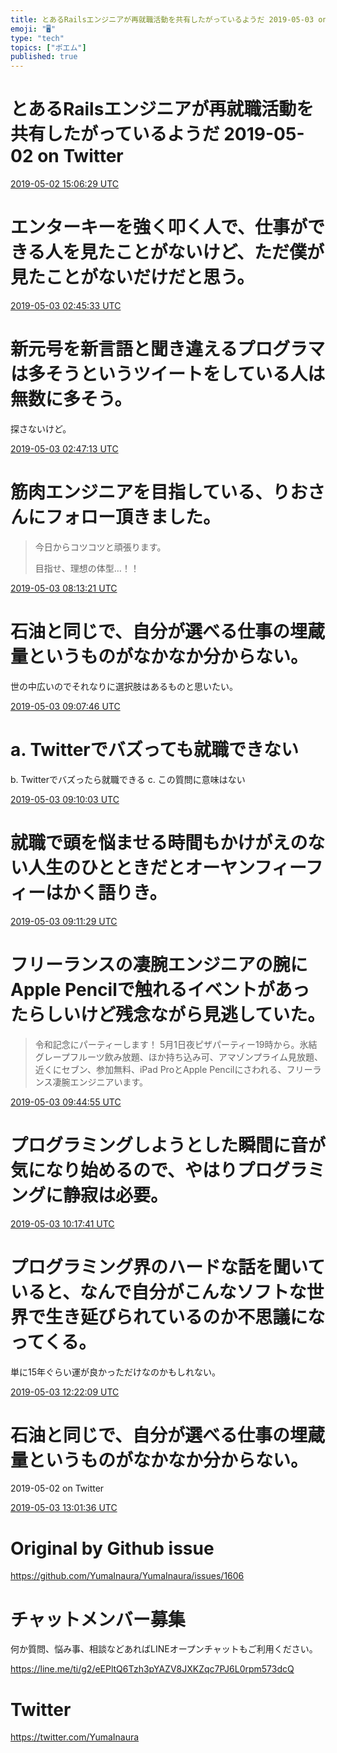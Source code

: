 ```yaml
---
title: とあるRailsエンジニアが再就職活動を共有したがっているようだ 2019-05-03 on Twitter
emoji: "🖥"
type: "tech"
topics: ["ポエム"]
published: true
---
```


# とあるRailsエンジニアが再就職活動を共有したがっているようだ 2019-05-02 on Twitter


<a href="https://twitter.com/YumaInaura/status/1123966999804174343">2019-05-02 15:06:29 UTC</a>
# エンターキーを強く叩く人で、仕事ができる人を見たことがないけど、ただ僕が見たことがないだけだと思う。



<a href="https://twitter.com/YumaInaura/status/1124142923434549250">2019-05-03 02:45:33 UTC</a>
# 新元号を新言語と聞き違えるプログラマは多そうというツイートをしている人は無数に多そう。


探さないけど。


<a href="https://twitter.com/YumaInaura/status/1124143346140585984">2019-05-03 02:47:13 UTC</a>
# 筋肉エンジニアを目指している、りおさんにフォロー頂きました。


>今日からコツコツと頑張ります。
>
>目指せ、理想の体型…！！

<a href="https://twitter.com/YumaInaura/status/1124225416972029952">2019-05-03 08:13:21 UTC</a>
# 石油と同じで、自分が選べる仕事の埋蔵量というものがなかなか分からない。


世の中広いのでそれなりに選択肢はあるものと思いたい。


<a href="https://twitter.com/YumaInaura/status/1124239111680811009">2019-05-03 09:07:46 UTC</a>
# a. Twitterでバズっても就職できない
b. Twitterでバズったら就職できる
c. この質問に意味はない


<a href="https://twitter.com/YumaInaura/status/1124239686631710720">2019-05-03 09:10:03 UTC</a>
# 就職で頭を悩ませる時間もかけがえのない人生のひとときだとオーヤンフィーフィーはかく語りき。



<a href="https://twitter.com/YumaInaura/status/1124240046465273857">2019-05-03 09:11:29 UTC</a>
# フリーランスの凄腕エンジニアの腕にApple Pencilで触れるイベントがあったらしいけど残念ながら見逃していた。


>令和記念にパーティーします！
>5月1日夜ピザパーティー19時から。氷結グレープフルーツ飲み放題、ほか持ち込み可、アマゾンプライム見放題、近くにセブン、参加無料、iPad ProとApple Pencilにさわれる、フリーランス凄腕エンジニアいます。

<a href="https://twitter.com/YumaInaura/status/1124248462885703681">2019-05-03 09:44:55 UTC</a>
# プログラミングしようとした瞬間に音が気になり始めるので、やはりプログラミングに静寂は必要。



<a href="https://twitter.com/YumaInaura/status/1124256709789093888">2019-05-03 10:17:41 UTC</a>
# プログラミング界のハードな話を聞いていると、なんで自分がこんなソフトな世界で生き延びられているのか不思議になってくる。
単に15年ぐらい運が良かっただけなのかもしれない。


<a href="https://twitter.com/YumaInaura/status/1124288030901096448">2019-05-03 12:22:09 UTC</a>
# 石油と同じで、自分が選べる仕事の埋蔵量というものがなかなか分からない。
  2019-05-02 on Twitter


<a href="https://twitter.com/YumaInaura/status/1124297958038622208">2019-05-03 13:01:36 UTC</a>



# Original by Github issue

https://github.com/YumaInaura/YumaInaura/issues/1606








<!-- Update From Qiita API -->

# チャットメンバー募集


何か質問、悩み事、相談などあればLINEオープンチャットもご利用ください。

https://line.me/ti/g2/eEPltQ6Tzh3pYAZV8JXKZqc7PJ6L0rpm573dcQ





# Twitter


https://twitter.com/YumaInaura


<!-- Update From Qiita API -->


